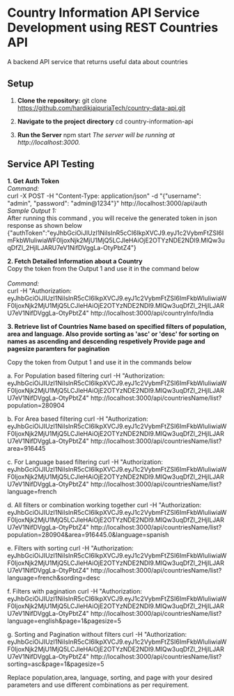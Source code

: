 # Country Information API Service Development using REST Countries API
A backend API service that returns useful data about countries

## Setup

1. **Clone the repository:**
   git clone https://github.com/hardikjaipuriaTech/country-data-api.git

2. **Navigate to the project directory**
   cd country-information-api

3. **Run the Server**
   npm start
_The server will be running at http://localhost:3000._

## Service API Testing

**1. Get Auth Token** <br/>
_Command:_ <br/>
curl -X POST -H "Content-Type: application/json" -d "{\"username\": \"admin\", \"password\": \"admin@1234\"}" http://localhost:3000/api/auth
_Sample Output 1:_ <br/>
After running this command , you will receive the generated token in json response as shown below
   {"authToken":"eyJhbGciOiJIUzI1NiIsInR5cCI6IkpXVCJ9.eyJ1c2VybmFtZSI6ImFkbWluIiwiaWF0IjoxNjk2MjU1MjQ5LCJleHAiOjE2OTYzNDE2NDl9.MlQw3uqDfZl_2HjILJARU7eV1NifDVggLa-OtyPbtZ4"} <br/>


**2. Fetch Detailed Information about a Country** <br/>
Copy the token from the Output 1 and use it in the command below <br/> <br/>
_Command:_ <br/>
curl -H "Authorization: eyJhbGciOiJIUzI1NiIsInR5cCI6IkpXVCJ9.eyJ1c2VybmFtZSI6ImFkbWluIiwiaWF0IjoxNjk2MjU1MjQ5LCJleHAiOjE2OTYzNDE2NDl9.MlQw3uqDfZl_2HjILJARU7eV1NifDVggLa-OtyPbtZ4" http://localhost:3000/api/countryInfo/India <br/>

**3. Retrieve list of Countries Name based on specified filters of population, area and language.
Also provide sorting as 'asc' or 'desc' for sorting on names as ascending and descending respetively
Provide page and pagesize paramters for pagination**

Copy the token from Output 1 and use it in the commands below

a. For Population based filtering
curl -H "Authorization: eyJhbGciOiJIUzI1NiIsInR5cCI6IkpXVCJ9.eyJ1c2VybmFtZSI6ImFkbWluIiwiaWF0IjoxNjk2MjU1MjQ5LCJleHAiOjE2OTYzNDE2NDl9.MlQw3uqDfZl_2HjILJARU7eV1NifDVggLa-OtyPbtZ4" http://localhost:3000/api/countriesName/list?population=280904

b. For Area based filtering
curl -H "Authorization: eyJhbGciOiJIUzI1NiIsInR5cCI6IkpXVCJ9.eyJ1c2VybmFtZSI6ImFkbWluIiwiaWF0IjoxNjk2MjU1MjQ5LCJleHAiOjE2OTYzNDE2NDl9.MlQw3uqDfZl_2HjILJARU7eV1NifDVggLa-OtyPbtZ4" http://localhost:3000/api/countriesName/list?area=916445

c. For Language based filtering
curl -H "Authorization: eyJhbGciOiJIUzI1NiIsInR5cCI6IkpXVCJ9.eyJ1c2VybmFtZSI6ImFkbWluIiwiaWF0IjoxNjk2MjU1MjQ5LCJleHAiOjE2OTYzNDE2NDl9.MlQw3uqDfZl_2HjILJARU7eV1NifDVggLa-OtyPbtZ4" http://localhost:3000/api/countriesName/list?language=french

d. All filters or combination working together
curl -H "Authorization: eyJhbGciOiJIUzI1NiIsInR5cCI6IkpXVCJ9.eyJ1c2VybmFtZSI6ImFkbWluIiwiaWF0IjoxNjk2MjU1MjQ5LCJleHAiOjE2OTYzNDE2NDl9.MlQw3uqDfZl_2HjILJARU7eV1NifDVggLa-OtyPbtZ4" http://localhost:3000/api/countriesName/list?population=280904&area=916445.0&language=spanish

e. Filters with sorting
curl -H "Authorization: eyJhbGciOiJIUzI1NiIsInR5cCI6IkpXVCJ9.eyJ1c2VybmFtZSI6ImFkbWluIiwiaWF0IjoxNjk2MjU1MjQ5LCJleHAiOjE2OTYzNDE2NDl9.MlQw3uqDfZl_2HjILJARU7eV1NifDVggLa-OtyPbtZ4" http://localhost:3000/api/countriesName/list?language=french&sording=desc

f. Filters with pagination
curl -H "Authorization: eyJhbGciOiJIUzI1NiIsInR5cCI6IkpXVCJ9.eyJ1c2VybmFtZSI6ImFkbWluIiwiaWF0IjoxNjk2MjU1MjQ5LCJleHAiOjE2OTYzNDE2NDl9.MlQw3uqDfZl_2HjILJARU7eV1NifDVggLa-OtyPbtZ4" http://localhost:3000/api/countriesName/list?language=english&page=1&pagesize=5

g. Sorting and Pagination without filters
curl -H "Authorization: eyJhbGciOiJIUzI1NiIsInR5cCI6IkpXVCJ9.eyJ1c2VybmFtZSI6ImFkbWluIiwiaWF0IjoxNjk2MjU1MjQ5LCJleHAiOjE2OTYzNDE2NDl9.MlQw3uqDfZl_2HjILJARU7eV1NifDVggLa-OtyPbtZ4" http://localhost:3000/api/countriesName/list?sorting=asc&page=1&pagesize=5

Replace population,area, language, sorting, and page with your desired parameters and use different combinations as per requirement.



